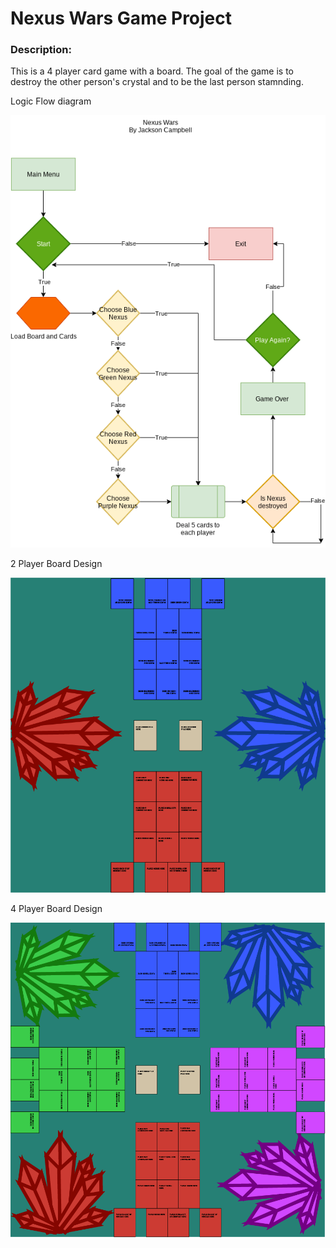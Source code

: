 # Nexus Wars Game Project

### Description: 
This is a 4 player card game with a board. The goal of the game is to destroy the other person's crystal and to be the last person stamnding.

Logic Flow diagram

![Nexus Wars drawio](https://github.com/Stackson/CompProgram2-21-22/blob/main/Nexus%20Wars.drawio.png)

2 Player Board Design 

![Nexus Wars Board 2P](https://github.com/Stackson/CompProgram2-21-22/blob/main/Board.png)

4 Player Board Design

![Nexus Wars Board 4P](https://github.com/Stackson/CompProgram2-21-22/blob/main/Artboard%201-2.png)
